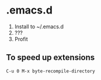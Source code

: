 # .emacs.d

 1. Install to ~/.emacs.d
 2. ???
 3. Profit

## To speed up extensions

```
C-u 0 M-x byte-recompile-directory
```
